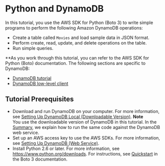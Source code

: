 # Python and DynamoDB<a name="GettingStarted.Python"></a>

In this tutorial, you use the AWS SDK for Python \(Boto 3\) to write simple programs to perform the following Amazon DynamoDB operations:
+ Create a table called `Movies` and load sample data in JSON format\.
+ Perform create, read, update, and delete operations on the table\.
+ Run simple queries\.

**As you work through this tutorial, you can refer to the AWS SDK for Python \(Boto\) documentation\. The following sections are specific to DynamoDB:
+ [DynamoDB tutorial](http://boto3.amazonaws.com/v1/documentation/api/latest/guide/dynamodb.html)
+ [DynamoDB low\-level client](http://boto3.amazonaws.com/v1/documentation/api/latest/reference/services/dynamodb.html)

## Tutorial Prerequisites<a name="GettingStarted.Python.Steps"></a>
+ Download and run DynamoDB on your computer\. For more information, see [Setting Up DynamoDB Local \(Downloadable Version\)](DynamoDBLocal.md)\. 
**Note**  
You use the downloadable version of DynamoDB in this tutorial\. In the [Summary](GettingStarted.Python.Summary.md), we explain how to run the same code against the DynamoDB web service\.
+ Set up an AWS access key to use the AWS SDKs\. For more information, see [Setting Up DynamoDB \(Web Service\)](SettingUp.DynamoWebService.md)\. 
+ Install Python 2\.6 or later\. For more information, see [https://www\.python\.org/downloads](https://www.python.org/downloads/)\. For instructions, see [Quickstart](http://boto3.amazonaws.com/v1/documentation/api/latest/guide/quickstart.html) in the Boto 3 documentation\.